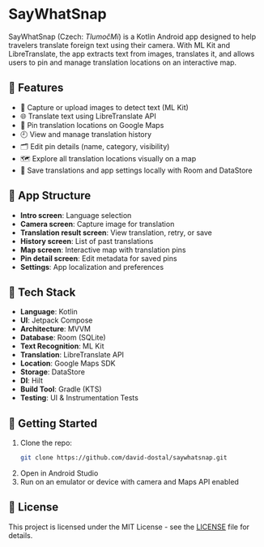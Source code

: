 
# SayWhatSnap

SayWhatSnap (Czech: *TlumočMi*) is a Kotlin Android app designed to help travelers translate foreign text using their camera. With ML Kit and LibreTranslate, the app extracts text from images, translates it, and allows users to pin and manage translation locations on an interactive map.

## 📱 Features

- 📸 Capture or upload images to detect text (ML Kit)
- 🌐 Translate text using LibreTranslate API
- 📍 Pin translation locations on Google Maps
- 🕘 View and manage translation history
- 🗂 Edit pin details (name, category, visibility)
- 🗺️ Explore all translation locations visually on a map
- 💾 Save translations and app settings locally with Room and DataStore

## 🔧 App Structure

- **Intro screen**: Language selection
- **Camera screen**: Capture image for translation
- **Translation result screen**: View translation, retry, or save
- **History screen**: List of past translations
- **Map screen**: Interactive map with translation pins
- **Pin detail screen**: Edit metadata for saved pins
- **Settings**: App localization and preferences

## 🧰 Tech Stack

- **Language**: Kotlin
- **UI**: Jetpack Compose
- **Architecture**: MVVM
- **Database**: Room (SQLite)
- **Text Recognition**: ML Kit
- **Translation**: LibreTranslate API
- **Location**: Google Maps SDK
- **Storage**: DataStore
- **DI**: Hilt
- **Build Tool**: Gradle (KTS)
- **Testing**: UI & Instrumentation Tests

## 🚀 Getting Started

1. Clone the repo:
   ```bash
   git clone https://github.com/david-dostal/saywhatsnap.git
   ```
2. Open in Android Studio
3. Run on an emulator or device with camera and Maps API enabled

## 📝 License

This project is licensed under the MIT License - see the [LICENSE](LICENSE) file for details.
